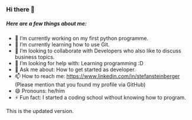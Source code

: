### Hi there 👋

##### Here are a few things about me:
- 🔭 I’m currently working on my first python programme.
- 🌱 I’m currently learning how to use Git.
- 👯 I’m looking to collaborate with Developers who also like to discuss business topics.
- 🤔 I’m looking for help with: Learning programming :D
- 💬 Ask me about: How to get started as developer.
- 📫 How to reach me: https://www.linkedin.com/in/stefansteinberger (Please mention that you found my profile via GitHub)
- 😄 Pronouns: he/him
- ⚡ Fun fact: I started a coding school without knowing how to program.

This is the updated version.

<!--
**h1054454/h1054454** is a ✨ _special_ ✨ repository because its `README.md` (this file) appears on your GitHub profile.


-->
